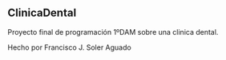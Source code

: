 ## ClinicaDental

Proyecto final de programación 1ºDAM sobre una clinica dental.

Hecho por Francisco J. Soler Aguado
